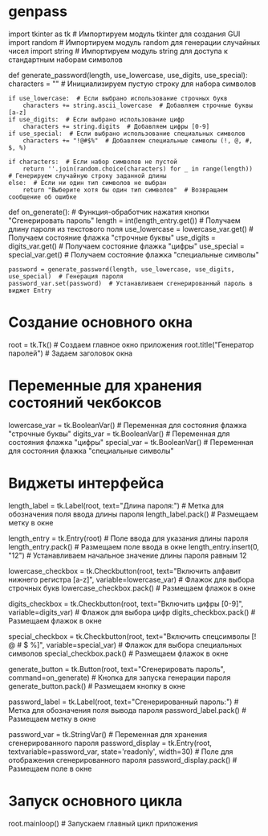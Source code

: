 # genpass
import tkinter as tk  # Импортируем модуль tkinter для создания GUI
import random         # Импортируем модуль random для генерации случайных чисел
import string         # Импортируем модуль string для доступа к стандартным наборам символов

def generate_password(length, use_lowercase, use_digits, use_special):
    characters = ""  # Инициализируем пустую строку для набора символов

    if use_lowercase:  # Если выбрано использование строчных букв
        characters += string.ascii_lowercase  # Добавляем строчные буквы [a-z]
    if use_digits:  # Если выбрано использование цифр
        characters += string.digits  # Добавляем цифры [0-9]
    if use_special:  # Если выбрано использование специальных символов
        characters += "!@#$%"  # Добавляем специальные символы (!, @, #, $, %)

    if characters:  # Если набор символов не пустой
        return ''.join(random.choice(characters) for _ in range(length))  # Генерируем случайную строку заданной длины
    else:  # Если ни один тип символов не выбран
        return "Выберите хотя бы один тип символов"  # Возвращаем сообщение об ошибке

def on_generate():  # Функция-обработчик нажатия кнопки "Сгенерировать пароль"
    length = int(length_entry.get())  # Получаем длину пароля из текстового поля
    use_lowercase = lowercase_var.get()  # Получаем состояние флажка "строчные буквы"
    use_digits = digits_var.get()  # Получаем состояние флажка "цифры"
    use_special = special_var.get()  # Получаем состояние флажка "специальные символы"

    password = generate_password(length, use_lowercase, use_digits, use_special)  # Генерация пароля
    password_var.set(password)  # Устанавливаем сгенерированный пароль в виджет Entry

# Создание основного окна
root = tk.Tk()  # Создаем главное окно приложения
root.title("Генератор паролей")  # Задаем заголовок окна

# Переменные для хранения состояний чекбоксов
lowercase_var = tk.BooleanVar()  # Переменная для состояния флажка "строчные буквы"
digits_var = tk.BooleanVar()  # Переменная для состояния флажка "цифры"
special_var = tk.BooleanVar()  # Переменная для состояния флажка "специальные символы"

# Виджеты интерфейса
length_label = tk.Label(root, text="Длина пароля:")  # Метка для обозначения поля ввода длины пароля
length_label.pack()  # Размещаем метку в окне

length_entry = tk.Entry(root)  # Поле ввода для указания длины пароля
length_entry.pack()  # Размещаем поле ввода в окне
length_entry.insert(0, "12")  # Устанавливаем начальное значение длины пароля равным 12

lowercase_checkbox = tk.Checkbutton(root, text="Включить алфавит нижнего регистра [a-z]",
                                    variable=lowercase_var)  # Флажок для выбора строчных букв
lowercase_checkbox.pack()  # Размещаем флажок в окне

digits_checkbox = tk.Checkbutton(root, text="Включить цифры [0-9]",
                                 variable=digits_var)  # Флажок для выбора цифр
digits_checkbox.pack()  # Размещаем флажок в окне

special_checkbox = tk.Checkbutton(root, text="Включить спецсимволы [! @ # $ %]",
                                  variable=special_var)  # Флажок для выбора специальных символов
special_checkbox.pack()  # Размещаем флажок в окне

generate_button = tk.Button(root, text="Сгенерировать пароль",
                            command=on_generate)  # Кнопка для запуска генерации пароля
generate_button.pack()  # Размещаем кнопку в окне

password_label = tk.Label(root, text="Сгенерированный пароль:")  # Метка для обозначения поля вывода пароля
password_label.pack()  # Размещаем метку в окне

password_var = tk.StringVar()  # Переменная для хранения сгенерированного пароля
password_display = tk.Entry(root, textvariable=password_var,
                            state='readonly', width=30)  # Поле для отображения сгенерированного пароля
password_display.pack()  # Размещаем поле в окне

# Запуск основного цикла
root.mainloop()  # Запускаем главный цикл приложения
